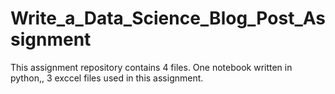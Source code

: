# Write_a_Data_Science_Blog_Post_Assignment


This assignment repository contains 4 files. One notebook written in python,, 3 exccel files used in this assignment.
